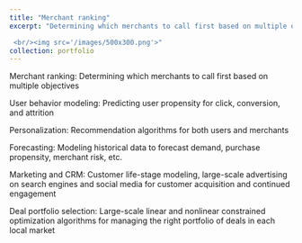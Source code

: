 ```yaml
---
title: "Merchant ranking"
excerpt: "Determining which merchants to call first based on multiple objectives

 <br/><img src='/images/500x300.png'>"
collection: portfolio
---
```



Merchant ranking: Determining which merchants to call first based on multiple objectives
 
User behavior modeling: Predicting user propensity for click, conversion, and attrition

Personalization: Recommendation algorithms for both users and merchants

Forecasting: Modeling historical data to forecast demand, purchase propensity, merchant risk, etc.

Marketing and CRM: Customer life-stage modeling, large-scale advertising on search engines and social media for customer acquisition and continued engagement

Deal portfolio selection: Large-scale linear and nonlinear constrained optimization algorithms for managing the right portfolio of deals in each local market

